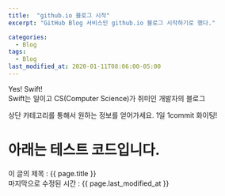 ```yaml
---
title:  "github.io 블로그 시작"
excerpt: "GitHub Blog 서비스인 github.io 블로그 시작하기로 했다."

categories:
  - Blog
tags:
  - Blog
last_modified_at: 2020-01-11T08:06:00-05:00
---
```


Yes! Swift!  
Swift는 일이고 CS(Computer Science)가 취미인 개발자의 블로그

상단 카테고리를 통해서 원하는 정보를 얻어가세요.
1일 1commit 화이팅!

# 아래는 테스트 코드입니다.

이 글의 제목 : {{ page.title }}  
마지막으로 수정된 시간 : {{ page.last_modified_at }}

